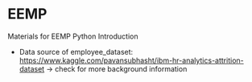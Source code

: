 # EEMP
Materials for EEMP Python Introduction

- Data source of employee_dataset: https://www.kaggle.com/pavansubhasht/ibm-hr-analytics-attrition-dataset
 -> check for more background information
